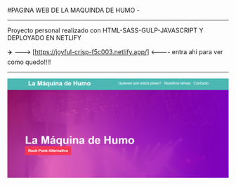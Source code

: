 #PAGINA WEB DE LA MAQUINDA DE HUMO - 

--------------------------------------------------------------------------------------------------------------------------------

Proyecto personal realizado con HTML-SASS-GULP-JAVASCRIPT Y DEPLOYADO EN NETLIFY





:airplane:  ---> [https://joyful-crisp-f5c003.netlify.app/] <---- entra ahi para ver como quedo!!!! 

------------------------------------------------------------------------------------------------------------------------------------


![Imagen del blog ](https://github.com/MEscriba/LaMaquinaDeHumo/blob/main/captura_pag_LMDH.PNG)

